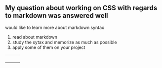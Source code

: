 ## My question about working on CSS with regards to markdown was answered well
would like to learn more about markdown syntax
1. read about markdown
2. study the sytax and memorize as much as possible
3. apply some of them on your project

|    |    |    |    
|----|----|----|
|    |    |    |    
|    |    |    |
|    |    |    |    
|    |    |    |
 
